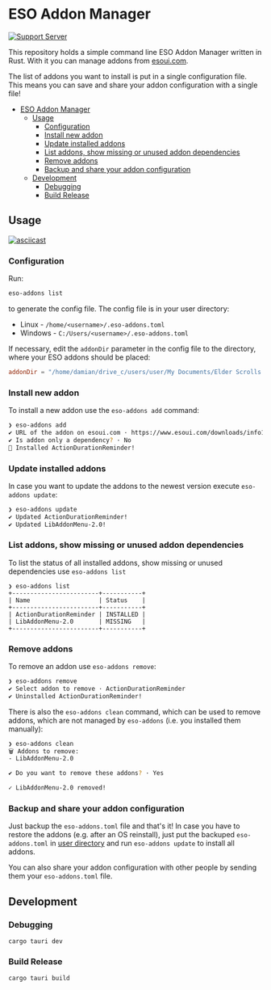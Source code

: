 # ESO Addon Manager

[![Support Server](https://img.shields.io/discord/788487566310899722.svg?label=Discord&logo=Discord&colorB=7289da&style=for-the-badge)](https://discord.gg/b2McY5gmWn)

This repository holds a simple command line ESO Addon Manager written in Rust. With it you can manage addons from [esoui.com](https://www.esoui.com/).

The list of addons you want to install is put in a single configuration file. This means you can save and share your addon configuration with a single file!

<!-- toc -->

- [ESO Addon Manager](#eso-addon-manager)
  - [Usage](#usage)
    - [Configuration](#configuration)
    - [Install new addon](#install-new-addon)
    - [Update installed addons](#update-installed-addons)
    - [List addons, show missing or unused addon dependencies](#list-addons-show-missing-or-unused-addon-dependencies)
    - [Remove addons](#remove-addons)
    - [Backup and share your addon configuration](#backup-and-share-your-addon-configuration)
  - [Development](#development)
    - [Debugging](#debugging)
    - [Build Release](#build-release)

<!-- tocstop -->

## Usage

[![asciicast](https://asciinema.org/a/431685.svg)](https://asciinema.org/a/431685)

### Configuration

Run:

```bash
eso-addons list
```

to generate the config file. The config file is in your user directory:

- Linux - `/home/<username>/.eso-addons.toml`
- Windows - `C:/Users/<username>/.eso-addons.toml`

If necessary, edit the `addonDir` parameter in the config file to the directory, where your ESO addons should be placed:

```toml
addonDir = "/home/damian/drive_c/users/user/My Documents/Elder Scrolls Online/live/AddOns" # edit this, if needed
```

### Install new addon

To install a new addon use the `eso-addons add` command:

```bash
❯ eso-addons add
✔ URL of the addon on esoui.com · https://www.esoui.com/downloads/info1536-ActionDurationReminder.html
✔ Is addon only a dependency? · No
🎊 Installed ActionDurationReminder!
```

### Update installed addons

In case you want to update the addons to the newest version execute `eso-addons update`:

```bash
❯ eso-addons update
✔ Updated ActionDurationReminder!
✔ Updated LibAddonMenu-2.0!
```

### List addons, show missing or unused addon dependencies

To list the status of all installed addons, show missing or unused dependencies use `eso-addons list`

```shell
❯ eso-addons list
+------------------------+-----------+
| Name                   | Status    |
+------------------------+-----------+
| ActionDurationReminder | INSTALLED |
| LibAddonMenu-2.0       | MISSING   |
+------------------------+-----------+
```

### Remove addons

To remove an addon use `eso-addons remove`:

```bash
❯ eso-addons remove
✔ Select addon to remove · ActionDurationReminder
✔ Uninstalled ActionDurationReminder!
```

There is also the `eso-addons clean` command, which can be used to remove addons, which are not managed by `eso-addons` (i.e. you installed them manually):

```bash
❯ eso-addons clean
🗑 Addons to remove:
- LibAddonMenu-2.0

✔ Do you want to remove these addons? · Yes

✓ LibAddonMenu-2.0 removed!
```

### Backup and share your addon configuration

Just backup the `eso-addons.toml` file and that's it! In case you have to restore the addons (e.g. after an OS reinstall), just put the backuped `eso-addons.toml` in [user directory](#configuration) and run `eso-addons update` to install all addons.

You can also share your addon configuration with other people by sending them your `eso-addons.toml` file.

## Development

### Debugging

```shell
cargo tauri dev
```

### Build Release

```shell
cargo tauri build
```
